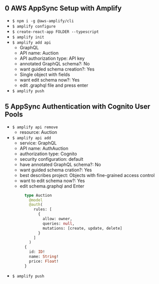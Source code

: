 ## 0 AWS AppSync Setup with Amplify 
- `$ npm i -g @aws-amplify/cli`
- `$ amplify configure`
- `$ create-react-app FOLDER --typescript`
- `$ amplify init`
- `$ amplify add api`
  - GraphQL
  - API name: Auction
  - API authorization type: API key
  - annotated GraphQL schema?: No
  - want guided schema creation?: Yes
  - Single object with fields
  - want edit schema now?: Yes
  - edit .graphql file and press enter
- `$ amplify push`

## 5 AppSync Authentication with Cognito User Pools
- `$ amplify api remove`
  - resource: Auction
- `$ amplify api add`
  - service: GraphQL
  - API name: AuthAuction
  - authorization type: Cognito
  - security configuration: default
  - have annotated GraphQL schema?: No
  - want guided schema cration?: Yes
  - best describes project: Objects with fine-grained access control
  - want to edit schema now?: Yes
  - edit schema.graphql and Enter
    ```graphql
      type Auction 
        @model 
        @auth(
          rules: [
            {
              allow: owner,
              queries: null,
              mutations: [create, update, delete]
            }
          ]
        ) 
      {
        id: ID!
        name: String!
        price: Float!
      }

    ```
- `$ amplify push`
